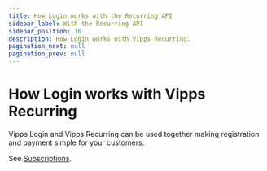```yaml
---
title: How Login works with the Recurring API
sidebar_label: With the Recurring API
sidebar_position: 16
description: How Login works with Vipps Recurring.
pagination_next: null
pagination_prev: null
---
```


# How Login works with Vipps Recurring

Vipps Login and Vipps Recurring can be used together making registration and payment simple for your customers.

See [Subscriptions](https://developer.vippsmobilepay.com/docs/vipps-solutions/recurring-and-login).
